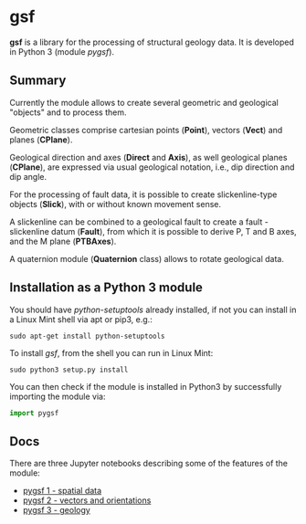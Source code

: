 
# gsf 
**gsf** is a library for the processing of structural geology data. It is developed in Python 3 (module *pygsf*).

## Summary

Currently the module allows to create several geometric and geological "objects" and to process them.

Geometric classes comprise cartesian points (**Point**), vectors (**Vect**) and planes (**CPlane**).

Geological direction and axes (**Direct** and **Axis**), as well geological planes (**CPlane**), are expressed via usual geological notation, i.e., dip direction and dip angle.

For the processing of fault data, it is possible to create slickenline-type objects (**Slick**), with or without known movement sense. 

A slickenline can be combined to a geological fault to create a fault - slickenline datum (**Fault**), from which it is possible to derive P, T and B axes, and the M plane (**PTBAxes**). 

A quaternion module (**Quaternion** class) allows to rotate geological data.

## Installation as a Python 3 module

You should have *python-setuptools* already installed, if not you can install in a Linux Mint shell via apt or pip3, e.g.:
```
sudo apt-get install python-setuptools
```
To install *gsf*, from the shell you can run in Linux Mint:
```
sudo python3 setup.py install
```
You can then check if the module is installed in Python3 by successfully importing the module via:
```python
import pygsf
```
## Docs

There are three Jupyter notebooks describing some of the features of the module:
 - [pygsf 1 - spatial data](https://github.com/mauroalberti/gsf/blob/master/notebooks/pygsf%201%20-%20spatial%20data.ipynb)
 - [pygsf 2 - vectors and orientations](https://github.com/mauroalberti/gsf/blob/master/notebooks/pygsf%202%20-%20orientations.ipynb)
 - [pygsf 3 - geology](https://github.com/mauroalberti/gsf/blob/master/notebooks/pygsf%203%20-%20geology.ipynb)





